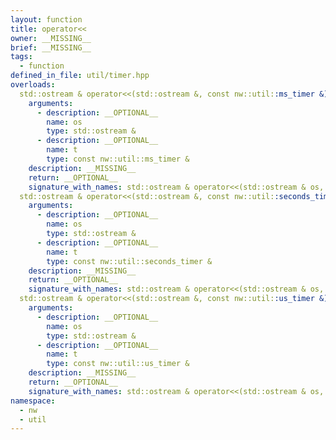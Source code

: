 ```yaml
---
layout: function
title: operator<<
owner: __MISSING__
brief: __MISSING__
tags:
  - function
defined_in_file: util/timer.hpp
overloads:
  std::ostream & operator<<(std::ostream &, const nw::util::ms_timer &):
    arguments:
      - description: __OPTIONAL__
        name: os
        type: std::ostream &
      - description: __OPTIONAL__
        name: t
        type: const nw::util::ms_timer &
    description: __MISSING__
    return: __OPTIONAL__
    signature_with_names: std::ostream & operator<<(std::ostream & os, const nw::util::ms_timer & t)
  std::ostream & operator<<(std::ostream &, const nw::util::seconds_timer &):
    arguments:
      - description: __OPTIONAL__
        name: os
        type: std::ostream &
      - description: __OPTIONAL__
        name: t
        type: const nw::util::seconds_timer &
    description: __MISSING__
    return: __OPTIONAL__
    signature_with_names: std::ostream & operator<<(std::ostream & os, const nw::util::seconds_timer & t)
  std::ostream & operator<<(std::ostream &, const nw::util::us_timer &):
    arguments:
      - description: __OPTIONAL__
        name: os
        type: std::ostream &
      - description: __OPTIONAL__
        name: t
        type: const nw::util::us_timer &
    description: __MISSING__
    return: __OPTIONAL__
    signature_with_names: std::ostream & operator<<(std::ostream & os, const nw::util::us_timer & t)
namespace:
  - nw
  - util
---
```

